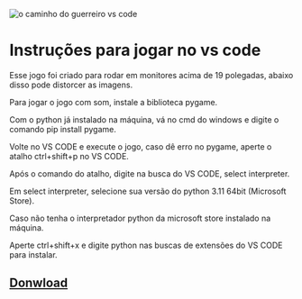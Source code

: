
![o caminho do guerreiro vs code](https://github.com/jogosdesergioerafael/O_Caminho_do_Guerreiro_beta1.1_versao_vs_code/assets/150600124/e2ff1d37-06f6-4baa-8319-5b3e8fdbd936)

# Instruções para jogar no vs code

Esse jogo foi criado para rodar em monitores acima de 19 polegadas, abaixo disso pode distorcer as imagens.

Para jogar o jogo com som, instale a biblioteca pygame. 

Com o python já instalado na máquina, vá no cmd do windows e digite o comando pip install pygame.

Volte no VS CODE e execute o jogo, caso dê erro no pygame, aperte o atalho ctrl+shift+p no VS CODE.

Após o comando do atalho, digite na busca do VS CODE, select interpreter. 

Em select interpreter, selecione sua versão do python 3.11 64bit (Microsoft Store).

Caso não tenha o interpretador python da microsoft store instalado na máquina.

Aperte ctrl+shift+x e digite python nas buscas de extensões do VS CODE para instalar.

## [Donwload](https://github.com/jogosdesergioerafael/O_Caminho_do_Guerreiro_beta1.1_versao_vs_code/archive/refs/heads/main.zip)

